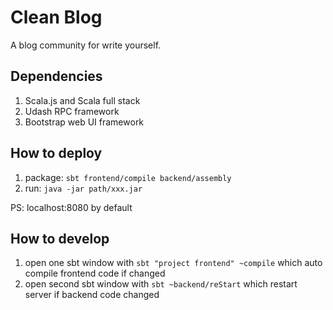 # Clean Blog
A blog community for write yourself.

## Dependencies
1. Scala.js and Scala full stack
2. Udash RPC framework
3. Bootstrap web UI framework

## How to deploy
1. package: `sbt frontend/compile backend/assembly`
2. run: `java -jar path/xxx.jar`

PS: localhost:8080 by default

## How to develop
1. open one sbt window with `sbt "project frontend" ~compile` which auto compile frontend code if changed
2. open second sbt window with `sbt ~backend/reStart` which restart server if backend code changed
